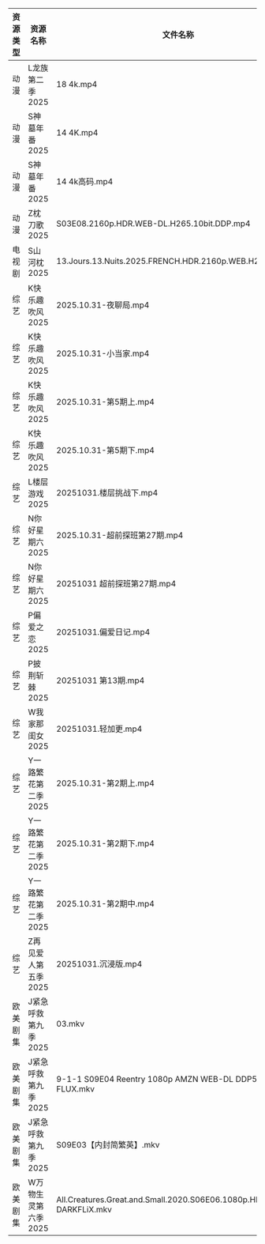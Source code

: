 | 资源类型 | 资源名称         | 文件名称                                                                   | 分享链接                                 | 更新时间                |
| ---- | ------------ | ---------------------------------------------------------------------- | ------------------------------------ | ------------------- |
| 动漫   | L龙族第二季2025   | 18 4k.mp4                                                              | https://pan.quark.cn/s/7820520d1f2c  | 2025-10-31 16:21:35 |
| 动漫   | S神墓年番2025    | 14 4K.mp4                                                              | https://pan.quark.cn/s/06bfa06b8b35  | 2025-10-31 10:23:03 |
| 动漫   | S神墓年番2025    | 14 4k高码.mp4                                                            | https://pan.quark.cn/s/06bfa06b8b35  | 2025-10-31 10:23:00 |
| 动漫   | Z枕刀歌2025     | S03E08.2160p.HDR.WEB-DL.H265.10bit.DDP.mp4                             | https://pan.quark.cn/s/f52a0f306f79  | 2025-10-31 10:25:38 |
| 电视剧  | S山河枕2025     | 13.Jours.13.Nuits.2025.FRENCH.HDR.2160p.WEB.H265.mkv                   | https://pan.quark.cn/s/d7de62c87082  | 2025-10-31 16:23:39 |
| 综艺   | K快乐趣吹风2025   | 2025.10.31-夜聊局.mp4                                                     | https://pan.quark.cn/s/2e73ee655d53  | 2025-10-31 13:28:40 |
| 综艺   | K快乐趣吹风2025   | 2025.10.31-小当家.mp4                                                     | https://pan.quark.cn/s/2e73ee655d53  | 2025-10-31 13:28:33 |
| 综艺   | K快乐趣吹风2025   | 2025.10.31-第5期上.mp4                                                    | https://pan.quark.cn/s/2e73ee655d53  | 2025-10-31 13:28:29 |
| 综艺   | K快乐趣吹风2025   | 2025.10.31-第5期下.mp4                                                    | https://pan.quark.cn/s/2e73ee655d53  | 2025-10-31 13:28:36 |
| 综艺   | L楼层游戏2025    | 20251031.楼层挑战下.mp4                                                     | https://pan.quark.cn/s/61232b4128de  | 2025-10-31 13:29:04 |
| 综艺   | N你好星期六2025   | 2025.10.31-超前探班第27期.mp4                                                | https://pan.quark.cn/s/7470ba1e3c80  | 2025-10-31 13:29:25 |
| 综艺   | N你好星期六2025   | 20251031  超前探班第27期.mp4                                                 | https://www.alipan.com/s/g3wrHTFCcWV | 2025-10-31 13:04:11 |
| 综艺   | P偏爱之恋2025    | 20251031.偏爱日记.mp4                                                      | https://pan.quark.cn/s/2023e0def11e  | 2025-10-31 10:29:11 |
| 综艺   | P披荆斩棘2025    | 20251031  第13期.mp4                                                     | https://pan.quark.cn/s/9ae1eb01008d  | 2025-10-31 13:30:02 |
| 综艺   | W我家那闺女2025   | 20251031.轻加更.mp4                                                       | https://pan.quark.cn/s/382e9ca0c203  | 2025-10-31 13:30:48 |
| 综艺   | Y一路繁花第二季2025 | 2025.10.31-第2期上.mp4                                                    | https://pan.quark.cn/s/d58f24bbf057  | 2025-10-31 13:31:38 |
| 综艺   | Y一路繁花第二季2025 | 2025.10.31-第2期下.mp4                                                    | https://pan.quark.cn/s/d58f24bbf057  | 2025-10-31 13:31:50 |
| 综艺   | Y一路繁花第二季2025 | 2025.10.31-第2期中.mp4                                                    | https://pan.quark.cn/s/d58f24bbf057  | 2025-10-31 13:31:42 |
| 综艺   | Z再见爱人第五季2025 | 20251031.沉浸版.mp4                                                       | https://pan.quark.cn/s/d766fb166df6  | 2025-10-31 13:32:40 |
| 欧美剧集 | J紧急呼救第九季2025 | 03.mkv                                                                 | https://pan.quark.cn/s/434ae231f0c8  | 2025-10-31 10:19:58 |
| 欧美剧集 | J紧急呼救第九季2025 | 9-1-1 S09E04 Reentry 1080p AMZN WEB-DL DDP5 1 H 264-FLUX.mkv           | https://pan.quark.cn/s/434ae231f0c8  | 2025-10-31 16:20:12 |
| 欧美剧集 | J紧急呼救第九季2025 | S09E03【内封简繁英】.mkv                                                      | https://pan.quark.cn/s/434ae231f0c8  | 2025-10-31 16:20:16 |
| 欧美剧集 | W万物生灵第六季2025 | All.Creatures.Great.and.Small.2020.S06E06.1080p.HDTV.H264-DARKFLiX.mkv | https://pan.quark.cn/s/6bed80ca39f7  | 2025-10-31 13:24:09 |
